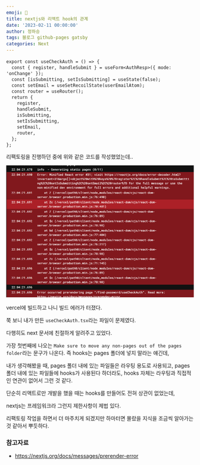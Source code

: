 ```yaml
---
emoji: 🔮
title: nextjs와 리액트 hook의 관계
date: '2023-02-11 00:00:00'
author: 정하승
tags: 블로그 github-pages gatsby
categories: Next
---
```


```tsx
export const useCheckAuth = () => {
  const { register, handleSubmit } = useForm<AuthResp>({ mode: 'onChange' });
  const [isSubmitting, setIsSubmitting] = useState(false);
  const setEmail = useSetRecoilState(userEmailAtom);
  const router = useRouter();
  return {
    register,
    handleSubmit,
    isSubmitting,
    setIsSubmitting,
    setEmail,
    router,
  };
};
```

리팩토링을 진행하던 중에 위와 같은 코드를 작성했었는데..

<img src='../../assets/builderror.png' />

<br />

vercel에 빌드하고 나니 빌드 에러가 터졌다.

쭉 보니 내가 만든 `useCheckAuth.tsx`라는 파일이 문제였다.

다행히도 next 문서에 친절하게 알려주고 있었다.

가장 첫번째에 나오는 `Make sure to move any non-pages out of the pages folder`라는 문구가 나온다. 즉 hooks는 pages 폴더에 넣지 말라는 얘긴데,

내가 생각해봤을 때, pages 폴더 내에 있는 파일들은 라우팅 용도로 사용되고, pages 폴더 내에 있는 파일들에 hooks가 사용된다 하더라도, hooks 자체는 라우팅과 직접적인 연관이 없어서 그런 것 같다.

단순히 리액트로만 개발을 했을 때는 hooks를 만들어도 전혀 상관이 없었는데,

nextjs는 프레임워크라 그런지 제한사항이 제법 있다.

리팩토링 작업을 하면서 더 마주치게 되겠지만 하마터면 몰랐을 지식을 조금씩 알아가는 것 같아서 뿌듯하다.

### 참고자료

- https://nextjs.org/docs/messages/prerender-error
